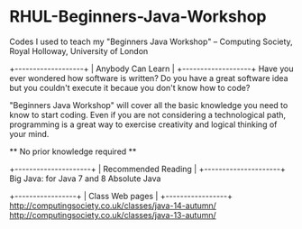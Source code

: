 RHUL-Beginners-Java-Workshop
============================
Codes I used to teach my "Beginners Java Workshop" – Computing Society, Royal Holloway, University of London

+-------------------+
| Anybody Can Learn |
+-------------------+
Have you ever wondered how software is written?
Do you have a great software idea but you couldn't execute it becaue you don't know how to code? 

"Beginners Java Workshop" will cover all the basic knowledge you need to know to start coding. 
Even if you are not considering a technological path, programming is a great way to exercise creativity and logical thinking of your mind. 

** No prior knowledge required ** 

+---------------------+
| Recommended Reading |
+---------------------+
Big Java: for Java 7 and 8
Absolute Java

+-----------------+
| Class Web pages |
+-----------------+
http://computingsociety.co.uk/classes/java-14-autumn/
http://computingsociety.co.uk/classes/java-13-autumn/
